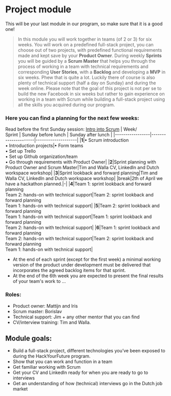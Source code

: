 # Project module

This will be your last module in our program, so make sure that it is a good one!

>In this module you will work together in teams (of 2 or 3) for six weeks. You will work on a predefined full-stack project, you can choose out of two projects, with predefined functional requirements made and kept save by your **Product Owner**. During weekly **Sprints** you will be guided by a **Scrum Master** that helps you through the process of working in a team with technical requirements and corresponding **User Stories**, with a **Backlog** and developing a **MVP** in six weeks. Phew that is quite a lot. Luckily there of course is also plenty of technical support (half a day on Sunday) and during the week online. Please note that the goal of this project is not per se to build the new Facebook in six weeks but rather to gain experience on working in a team with Scrum while building a full-stack project using all the skills you acquired during our program.

### Here you can find a planning for the next few weeks:

Read before the first Sunday session: [Intro into Scrum](https://github.com/HackYourFuture/Project/tree/master/Week0)
| Week/<br>Sprint | Sunday before lunch | Sunday after lunch |
|-----------------|---------------------|--------------------|
|**1**|• Scrum introduction<br>• Introduction projects|• Form teams<br>• Set up Trello<br>• Set up Github organization/team<br>• Go through requirements with Product Owner|
|**2**|Sprint planning with Product Owner and Scrum Master|Tim and Walla CV, LinkedIn and Dutch workspace workshop|
|**3**|Sprint lookback and forward planning|Tim and Walla CV, LinkedIn and Dutch workspace workshop|
|break|2th of April we have a hackathon planned.|-|
|**4**|Team 1: sprint lookback and forward planning<br>Team 2: hands-on with technical support|Team 2: sprint lookback and forward planning<br>Team 1: hands-on with technical support|
|**5**|Team 2: sprint lookback and forward planning<br>Team 1: hands-on with technical support|Team 1: sprint lookback and forward planning<br>Team 2: hands-on with technical support|
|**6**|Team 1: sprint lookback and forward planning<br>Team 2: hands-on with technical support|Team 2: sprint lookback and forward planning<br>Team 1: hands-on with technical support|
- At the end of each sprint (except for the first week) a minimal working version of the product under development must be delivered that incorporates the agreed backlog items for that sprint.
- At the end of the 6th week you are expected to present the final results of your team's work to ...

### Roles:
- Product owner: Mattijn and Iris
- Scrum master: Borislav 
- Technical support: Jim + any other mentor that you can find
- CV/interview training: Tim and Walla.

## Module goals:
- Build a full-stack project, different technologies you’ve been exposed to during the HackYourFuture program.
- Show that you can work and function in a team
- Get familiar working with Scrum
- Get your CV and LinkedIn ready for when you are ready to go to interviews
- Get an understanding of how (technical) interviews go in the Dutch job market


